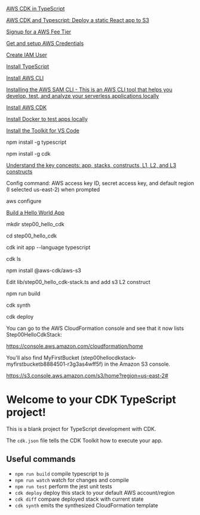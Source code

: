 [AWS CDK in TypeScript](https://docs.aws.amazon.com/cdk/latest/guide/work-with-cdk-typescript.html)

[AWS CDK and Typescript: Deploy a static React app to S3](https://medium.com/swlh/aws-cdk-and-typescript-deploy-a-static-react-app-to-s3-df74193e9e3d)

[Signup for a AWS Fee Tier](https://aws.amazon.com/free/)

[Get and setup AWS Credentials](https://docs.aws.amazon.com/toolkit-for-vscode/latest/userguide/aws-credentials.html)

[Create IAM User](https://docs.aws.amazon.com/IAM/latest/UserGuide/getting-started_create-admin-group.html)

[Install TypeScript](https://www.npmjs.com/package/typescript)

[Install AWS CLI](https://docs.aws.amazon.com/cli/latest/userguide/install-cliv2.html)

[Installing the AWS SAM CLI - This is an AWS CLI tool that helps you develop, test, and analyze your serverless applications locally](https://docs.aws.amazon.com/serverless-application-model/latest/developerguide/serverless-sam-cli-install.html)

[Install AWS CDK](https://docs.aws.amazon.com/cdk/latest/guide/work-with-cdk-typescript.html)

[Install Docker to test apps locally](https://docs.docker.com/get-docker/)

[Install the Toolkit for VS Code](https://docs.aws.amazon.com/toolkit-for-vscode/latest/userguide/setup-toolkit.html)


npm install -g typescript

npm install -g cdk


[Understand the key concepts: app, stacks, constructs, L1, L2, and L3 constructs](https://docs.aws.amazon.com/cdk/latest/guide/getting_started.html)

Config command: AWS access key ID, secret access key, and default region (I selected us-east-2) when prompted

aws configure

[Build a Hello World App](https://docs.aws.amazon.com/cdk/latest/guide/hello_world.html)

mkdir step00_hello_cdk

cd step00_hello_cdk

cdk init app --language typescript

cdk ls

npm install @aws-cdk/aws-s3

Edit lib/step00_hello_cdk-stack.ts and add s3 L2 construct

npm run build

cdk synth

cdk deploy

You can go to the AWS CloudFormation console and see that it now lists Step00HelloCdkStack:

https://console.aws.amazon.com/cloudformation/home

You'll also find MyFirstBucket (step00hellocdkstack-myfirstbucketb8884501-r3g3as4wff5f) in the Amazon S3 console.

https://s3.console.aws.amazon.com/s3/home?region=us-east-2#






# Welcome to your CDK TypeScript project!

This is a blank project for TypeScript development with CDK.

The `cdk.json` file tells the CDK Toolkit how to execute your app.

## Useful commands

 * `npm run build`   compile typescript to js
 * `npm run watch`   watch for changes and compile
 * `npm run test`    perform the jest unit tests
 * `cdk deploy`      deploy this stack to your default AWS account/region
 * `cdk diff`        compare deployed stack with current state
 * `cdk synth`       emits the synthesized CloudFormation template
